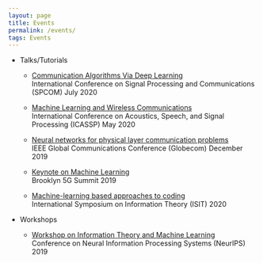 ```yaml
---
layout: page
title: Events
permalink: /events/
tags: Events
---
```

* Talks/Tutorials 

  - [Communication Algorithms Via Deep Learning](https://ece.iisc.ac.in/~spcom/2020/tutorials.html#Tut7)  
  International Conference on Signal Processing and Communications (SPCOM) July 2020  

  - [Machine Learning and Wireless Communications](https://2020.ieeeicassp.org/program/tutorials/machine-learning-and-wireless-communications/)  
  International Conference on Acoustics, Speech, and Signal Processing (ICASSP) May 2020

  - [Neural networks for physical layer communication problems](https://globecom2019.ieee-globecom.org/program/keynotes)  
  IEEE Global Communications Conference (Globecom) December 2019 

  - [Keynote on Machine Learning](https://wireless.engineering.nyu.edu/watch-brooklyn-5g-summit-2019/)  
  Brooklyn 5G Summit 2019  

  - [Machine-learning based approaches to coding](https://2020.ieee-isit.org/Tutorials.asp)  
  International Symposium on Information Theory (ISIT) 2020  

* Workshops

  - [Workshop on Information Theory and Machine Learning ](https://sites.google.com/view/itml19/home)  
  Conference on Neural Information Processing Systems (NeurIPS) 2019
